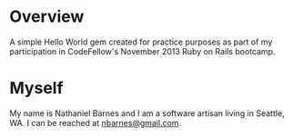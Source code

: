 Overview
========
A simple Hello World gem created for practice purposes as part of my
participation in CodeFellow's November 2013 Ruby on Rails bootcamp.

Myself
======
My name is Nathaniel Barnes and I am a software artisan living in Seattle, WA.
I can be reached at nbarnes@gmail.com.